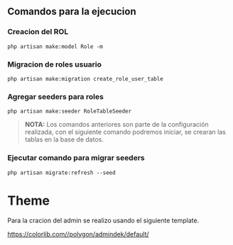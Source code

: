 
## Comandos para la ejecucion

### Creacion del ROL
    php artisan make:model Role -m

### Migracion de roles usuario
    php artisan make:migration create_role_user_table

### Agregar seeders para roles
    php artisan make:seeder RoleTableSeeder

> __NOTA:__ Los comandos anteriores son parte de la configuración realizada, con el siguiente comando podremos iniciar, se crearan las tablas en la base de datos.

### Ejecutar comando para migrar seeders
    php artisan migrate:refresh --seed



# Theme
Para la cracion del admin se realizo usando el siguiente template.

https://colorlib.com//polygon/admindek/default/